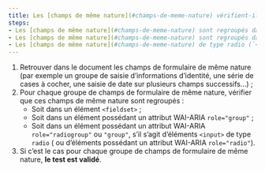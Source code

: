 ```yaml
---
title: Les [champs de même nature](#champs-de-meme-nature) vérifient-ils l’une de ces conditions, si nécessaire ?
steps:
- Les [champs de même nature](#champs-de-meme-nature) sont regroupés dans une balise `<fieldset>` ;
- Les [champs de même nature](#champs-de-meme-nature) sont regroupés dans une balise possédant un attribut WAI-ARIA `role="group"` ;
- Les [champs de même nature](#champs-de-meme-nature) de type radio (`<input type="radio">`) ou balises possédant un attribut WAI-ARIA `role="radio"`) sont regroupés dans une balise possédant un attribut WAI-ARIA `role="radiogroup"` ou `role="group"`.
---
```


1. Retrouver dans le document les champs de formulaire de même nature (par exemple un groupe de saisie d’informations d’identité, une série de cases à cocher, une saisie de date sur plusieurs champs successifs…) ;
2. Pour chaque groupe de champs de formulaire de même nature, vérifier que ces champs de même nature sont regroupés :
      * Soit dans un élément `<fieldset>` ;
      * Soit dans un élément possédant un attribut WAI-ARIA `role="group"` ;
      * Soit dans un élément possédant un attribut WAI-ARIA `role="radiogroup"` ou `"group"`, s’il s’agit d’éléments `<input>` de type `radio` ( ou d’éléments possédant un attribut WAI-ARIA `role="radio"`).
3. Si c’est le cas pour chaque groupe de champs de formulaire de même nature, **le test est validé**.
